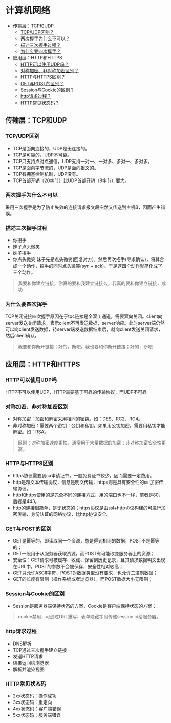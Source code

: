 # 计算机网络
<!-- GFM-TOC -->
* 传输层：TCP和UDP
  * [TCP/UDP区别？](#TCP/UDP区别？)
  * [两次握手为什么不可以？](#两次握手为什么不可以？)
  * [描述三次握手过程？](#描述三次握手过程？)
  * [为什么要四次挥手？](#为什么要四次挥手？)
* 应用层：HTTP和HTTPS
  * [HTTP可以使用UDP吗？](#HTTP可以使用UDP吗？)
  * [对称加密、非对称加密区别？](#对称加密、非对称加密区别？)
  * [HTTP与HTTPS区别？](#HTTP与HTTPS区别？)
  * [GET与POST的区别？](#GET与POST的区别？)
  * [Session与Cookie的区别？](#Session与Cookie的区别？)
  * [http请求过程？](#http请求过程？)
  * [HTTP常见状态码？](#HTTP常见状态码？)
<!-- GFM-TOC -->

## 传输层：TCP和UDP

### TCP/UDP区别

* TCP是面向连接的，UDP是无连接的。
* TCP是可靠的，UDP不可靠。
* TCP只支持点对点通信，UDP支持一对一、一对多、多对一、多对多。
* TCP是面向字节流的，UDP是面向报文的。
* TCP有拥塞控制机制，UDP没有。
* TCP首部开销（20字节）比UDP首部开销（8字节）要大。

### 两次握手为什么不可以

采用三次握手是为了防止失效的连接请求报文段突然又传送到主机B，因而产生错误。

### 描述三次握手过程

* 你招手
* 妹子点头微笑
* 妹子招手
* 你点头微笑
妹子先是点头微笑(回复对方)，然后再次招手(寻求确认)，将其合成一个动作，招手的同时点头微笑(syn + ack)。于是这四个动作就简化成了三个动作。

> 我要和你建立链接，你真的要和我建立链接么，我真的要和你建立链接，成功

### 为什么要四次挥手

TCP关闭链接四次握手原因在于tpc链接是全双工通道，需要双向关闭。client向server发送关闭请求，表示client不再发送数据，server响应。此时server端仍然可以向client发送数据，待server端发送数据结束后，就向client发送关闭请求，然后client确认。

> 我要和你断开链接；好的，断吧。我也要和你断开链接；好的，断吧

## 应用层：HTTP和HTTPS

### HTTP可以使用UDP吗

HTTP不可以使用UDP，HTTP需要基于可靠的传输协议，而UDP不可靠

### 对称加密、非对称加密区别

* 对称加密：加密和解密采用相同的密钥。如：DES、RC2、RC4。
* 非对称加密：需要两个密钥：公钥和私钥。如果用公钥加密，需要用私钥才能解密。如：RSA。

> 区别：对称加密速度更快，通常用于大量数据的加密；非对称加密安全性更高。

### HTTP与HTTPS区别

* https协议需要到ca申请证书，一般免费证书较少，因而需要一定费用。
* http是超文本传输协议，信息是明文传输，https则是具有安全性的ssl加密传输协议。
* http和https使用的是完全不同的连接方式，用的端口也不一样，前者是80，后者是443。
* http的连接很简单，是无状态的；https协议是由ssl+http协议构建的可进行加密传输、身份认证的网络协议，比http协议安全。

### GET与POST的区别

* GET是幂等的，即读取同一个资源，总是得到相同的数据，POST不是幂等的；
* GET一般用于从服务器获取资源，而POST有可能改变服务器上的资源；
* 安全性：GET请求可被缓存、收藏、保留到历史记录，且其请求数据明文出现在URL中。POST的参数不会被保存，安全性相对较高；
* GET只允许ASCII字符，POST对数据类型没有要求，也允许二进制数据；
* GET的长度有限制（操作系统或者浏览器），而POST数据大小无限制；

### Session与Cookie的区别

* Session是服务器端保持状态的方案，Cookie是客户端保持状态的方案；

> cookie禁用，可通过URL重写、表单隐藏字段传递session id给服务器。

### http请求过程

* DNS解析
* TCP通过三次握手建立链接
* 发送HTTP请求
* 结果返回给浏览器
* 解析并渲染视图

### HTTP常见状态码

* 2xx状态码：操作成功
* 3xx状态码：重定向
* 4xx状态码：客户端错误
* 5xx状态码：服务端错误
